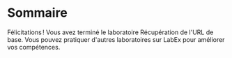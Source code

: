 # Sommaire

Félicitations ! Vous avez terminé le laboratoire Récupération de l'URL de base. Vous pouvez pratiquer d'autres laboratoires sur LabEx pour améliorer vos compétences.
